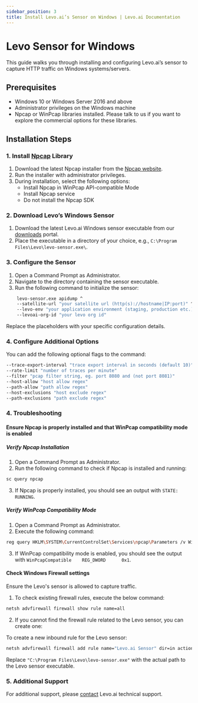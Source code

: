 ```yaml
---
sidebar_position: 3
title: Install Levo.ai’s Sensor on Windows | Levo.ai Documentation
---
```


# Levo Sensor for Windows

This guide walks you through installing and configuring Levo.ai’s sensor to capture HTTP traffic on Windows systems/servers.

## Prerequisites

- Windows 10 or Windows Server 2016 and above
- Administrator privileges on the Windows machine
- Npcap or WinPcap libraries installed. Please talk to us if you want to explore the commercial options for these libraries.

## Installation Steps

### 1.  Install [Npcap](https://npcap.com/) Library

1. Download the latest Npcap installer from the [Npcap website](https://npcap.com/#download).
2. Run the installer with administrator privileges.
3. During installation, select the following options:
   - Install Npcap in WinPcap API-compatible Mode
   - Install Npcap service
   - Do not install the Npcap SDK

### 2. Download Levo’s Windows Sensor

1. Download the latest Levo.ai Windows sensor executable from our [downloads](https://github.com/levoai/downloads/tree/main/windows) portal.
2. Place the executable in a directory of your choice, e.g., `C:\Program Files\Levo\levo-sensor.exe\`.

### 3. Configure the Sensor

1. Open a Command Prompt as Administrator.
2. Navigate to the directory containing the sensor executable.
3. Run the following command to initialize the sensor:
```bash
    levo-sensor.exe apidump ^
    --satellite-url "your satellite url (http(s)://hostname|IP:port)" ^
    --levo-env "your application environment (staging, production etc.)" ^
    --levoai-org-id "your levo org id"
```

Replace the placeholders with your specific configuration details.

### 4. Configure Additional Options

You can add the following optional flags to the command:

```bash
--trace-export-interval "trace export interval in seconds (default 10)"
--rate-limit "number of traces per minute"
--filter "pcap filter string, eg. port 8080 and (not port 8081)"
--host-allow "host allow regex"
--path-allow "path allow regex"
--host-exclusions "host exclude regex"
--path-exclusions "path exclude regex"
```
### 4. Troubleshooting

#### Ensure Npcap is properly installed and that WinPcap compatibility mode is enabled

##### Verify Npcap Installation

1. Open a Command Prompt as Administrator.
2. Run the following command to check if Npcap is installed and running:
```bash
sc query npcap
```
3. If Npcap is properly installed, you should see an output with `STATE: RUNNING`.

##### Verify WinPcap Compatibility Mode

1. Open a Command Prompt as Administrator.
2. Execute the following command:
```bash
reg query HKLM\SYSTEM\CurrentControlSet\Services\npcap\Parameters /v WinPcapCompatible
```
3. If WinPcap compatibility mode is enabled, you should see the output with `WinPcapCompatible    REG_DWORD      0x1`.

#### Check Windows Firewall settings

Ensure the Levo's sensor is allowed to capture traffic.

1. To check existing firewall rules, execute the below command:
```bash
netsh advfirewall firewall show rule name=all     
```
2. If you cannot find the firewall rule related to the Levo sensor, you can create one:

To create a new inbound rule for the Levo sensor:
```bash
netsh advfirewall firewall add rule name="Levo.ai Sensor" dir=in action=allow program="C:\Program Files\Levo\levo-sensor.exe" enable=yes 
```
Replace `"C:\Program Files\Levo\levo-sensor.exe"` with the actual path to the Levo sensor executable.

### 5. Additional Support

For additional support, please [contact](mailto:support@levo.ai) Levo.ai technical support.